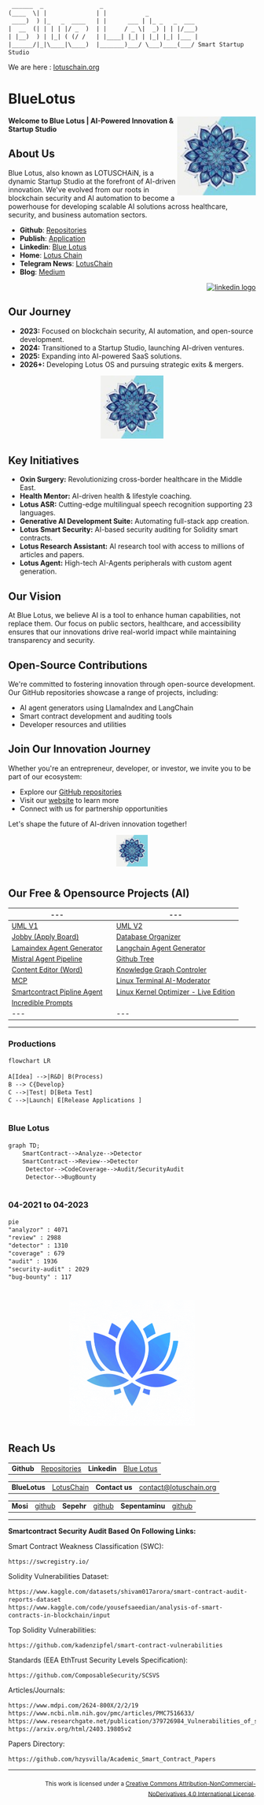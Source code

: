 ```ascii
 ______  _                _                           
(____  \| |              | |           _              
 ____)  ) |_   _  ____   | |      ___ | |_ _   _  ___ 
|  __  (| | | | |/ _  )  | |     / _ \|  _) | | |/___)
| |__)  ) | |_| ( (/ /   | |____| |_| | |_| |_| |___ |
|______/|_|\____|\____)  |_______)___/ \___)____(___/ Smart Startup Studio
```
We are here : [lotuschain.org](https://lotuschain.org)

# BlueLotus

<img src="https://github.com/blue-lotus-org/.github/blob/main/profile/BlueLotus.jpg" align="right"
     alt="BlueLotus" width="160" height="160">

**Welcome to Blue Lotus | AI-Powered Innovation & Startup Studio**

## About Us

Blue Lotus, also known as LOTUSCHAiN, is a dynamic Startup Studio at the forefront of AI-driven innovation. We've evolved from our roots in blockchain security and AI automation to become a powerhouse for developing scalable AI solutions across healthcare, security, and business automation sectors.

<!--[**LotusChain Product**] - [shoot pitch](https://github.com/blue-lotus-org/lotus-products)-->

- **Github**: [Repositories](https://github.com/blue-lotus-org)
- **Publish**: [Application](https://github.com/blue-lotus-lab)
- **Linkedin**: [Blue Lotus](https://www.linkedin.com/company/bluelotus-corp)
- **Home**: [Lotus Chain](https://lotuschain.org)
- **Telegram News**: [LotusChain](https://t.me/lotuschain_org)
- **Blog**: [Medium](https://lotuschain.medium.com/)
<div align="right">
  <a href="https://www.linkedin.com/company/bluelotus-corp" target="_blank">
    <img src="https://raw.githubusercontent.com/maurodesouza/profile-readme-generator/master/src/assets/icons/social/linkedin/default.svg" width="52" height="40" alt="linkedin logo"  />
  </a>
</div>

## Our Journey

- **2023:** Focused on blockchain security, AI automation, and open-source development.
- **2024:** Transitioned to a Startup Studio, launching AI-driven ventures.
- **2025:** Expanding into AI-powered SaaS solutions.
- **2026+:** Developing Lotus OS and pursuing strategic exits & mergers.

<p align="center">
  <a href="https://github.com/blue-lotus-org">
    <img src="https://github.com/blue-lotus-org/.github/blob/main/profile/BlueLotus.jpg"
         alt="BlueLotus" width="128" height="128">
  </a>
</p>

## Key Initiatives

- **Oxin Surgery:** Revolutionizing cross-border healthcare in the Middle East.
- **Health Mentor:** AI-driven health & lifestyle coaching.
- **Lotus ASR:** Cutting-edge multilingual speech recognition supporting 23 languages.
- **Generative AI Development Suite:** Automating full-stack app creation.
- **Lotus Smart Security:** AI-based security auditing for Solidity smart contracts.
- **Lotus Research Assistant:** AI research tool with access to millions of articles and papers.
- **Lotus Agent:** High-tech AI-Agents peripherals with custom agent generation.

## Our Vision

At Blue Lotus, we believe AI is a tool to enhance human capabilities, not replace them. Our focus on public sectors, healthcare, and accessibility ensures that our innovations drive real-world impact while maintaining transparency and security.

## Open-Source Contributions

We're committed to fostering innovation through open-source development. Our GitHub repositories showcase a range of projects, including:

- AI agent generators using LlamaIndex and LangChain
- Smart contract development and auditing tools
- Developer resources and utilities

## Join Our Innovation Journey

Whether you're an entrepreneur, developer, or investor, we invite you to be part of our ecosystem:

- Explore our [GitHub repositories](https://github.com/orgs/blue-lotus-org/repositories)
- Visit our [website](https://lotuschain.org/) to learn more
- Connect with us for partnership opportunities

Let's shape the future of AI-driven innovation together!

<p align="center">
  <a href="https://github.com/blue-lotus-org">
    <img src="https://github.com/blue-lotus-org/.github/blob/main/profile/BlueLotus.jpg"
         alt="BlueLotus" width="64" height="64">
  </a>
</p>

[GitHub]: https://github.com/blue-lotus-org
[Linkedin]: https://github.com/blue-lotus-org

#

## Our Free & Opensource Projects (AI)
|---||---|
|---|---|---|
| [UML V1](https://github.com/blue-lotus-org/UML) || [UML V2](https://github.com/blue-lotus-org/UML-v2) |
| [Jobby (Apply Board)](https://github.com/blue-lotus-org/jobby) || [Database Organizer](https://github.com/blue-lotus-org/Database-Organizer) |
| [Lamaindex Agent Generator](https://github.com/blue-lotus-org/LamaGen) || [Langchain Agent Generator](https://github.com/blue-lotus-org/LangGen) |
| [Mistral Agent Pipeline](https://github.com/blue-lotus-org/Agent-Pipeline) || [Github Tree](https://github.com/blue-lotus-org/mistree) |
| [Content Editor (Word)](https://github.com/blue-lotus-org/mistral-content-editor) || [Knowledge Graph Controler](https://github.com/blue-lotus-org/knowledge) |
| [MCP](https://github.com/blue-lotus-org/MCP) || [Linux Terminal AI-Moderator](https://github.com/blue-lotus-org/mysterminal) |
| [Smartcontract Pipline Agent](https://github.com/blue-lotus-org/Smartcontract-AI-Agentic-System) || [Linux Kernel Optimizer - Live Edition](https://github.com/blue-lotus-org/LinuxKernelOptimization) |
| [Incredible Prompts](https://github.com/blue-lotus-org/prompt) ||  |
|---||---|

---

### Productions 
```mermaid
flowchart LR

A[Idea] -->|R&D| B(Process)
B --> C{Develop}
C -->|Test| D[Beta Test]
C -->|Launch| E[Release Applications ]
```

#

### Blue Lotus
```mermaid
graph TD;
    SmartContract-->Analyze-->Detector
    SmartContract-->Review-->Detector
     Detector-->CodeCoverage-->Audit/SecurityAudit
     Detector-->BugBounty
```

#

### 04-2021 to 04-2023
```mermaid
pie
"analyzor" : 4071
"review" : 2988
"detector" : 1310
"coverage" : 679
"audit" : 1936
"security-audit" : 2029
"bug-bounty" : 117
```

#

<div align="center">
 <img src="https://github.com/blue-lotus-org/.github/blob/main/profile/BlueLotusLogo.gif"
         alt="BlueLotus" width="256" height="256">
</div>

## Reach Us

|||||
| --- | --- | --- | --- |
| **Github** | [Repositories](https://github.com/blue-lotus-org) | **Linkedin** | [Blue Lotus](https://www.linkedin.com/company/bluelotus-corp) |

|||||
| --- | --- | --- | --- |
| **BlueLotus** | [LotusChain](https://lotuschain.org) | **Contact us** | <contact@lotuschain.org> |

|||||||
| --- | --- | --- | --- | --- | --- |
| **Mosi** | [github](https://github.com/mosi-sol) | **Sepehr** | [github](https://github.com/sepehr310) | **Sepentaminu** | [github](https://github.com/sepentaminu) |

---

**Smartcontract Security Audit Based On Following Links:**


Smart Contract Weakness Classification (SWC):

    https://swcregistry.io/

Solidity Vulnerabilities Dataset:

    https://www.kaggle.com/datasets/shivam017arora/smart-contract-audit-reports-dataset
    https://www.kaggle.com/code/yousefsaeedian/analysis-of-smart-contracts-in-blockchain/input

Top Solidity Vulnerabilities:

    https://github.com/kadenzipfel/smart-contract-vulnerabilities

Standards (EEA EthTrust Security Levels Specification):

    https://github.com/ComposableSecurity/SCSVS

Articles/Journals:

    https://www.mdpi.com/2624-800X/2/2/19
    https://www.ncbi.nlm.nih.gov/pmc/articles/PMC7516633/
    https://www.researchgate.net/publication/379726984_Vulnerabilities_of_smart_contracts_and_mitigation_schemes_A_Comprehensive_Survey
    https://arxiv.org/html/2403.19805v2

Papers Directory:

    https://github.com/hzysvilla/Academic_Smart_Contract_Papers



---

<div align="right">
     <sub>
          This work is licensed under a <a rel="license" href="http://creativecommons.org/licenses/by-nc-nd/4.0/">Creative Commons Attribution-NonCommercial-NoDerivatives 4.0 International License</a>.
     </sub>
</div>
